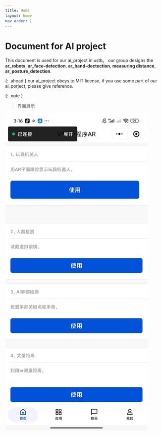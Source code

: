 ```yaml
---
title: Home
layout: home
nav_order: 1
---
```

# Document for AI project
This document is used for our ai_project in ustb。
our group designs the **ar_robots**, **ar_face-detection**, **ar_hand-dectection**, **measuring distance**, **ar_posture_detection**.

{: .ahead }
our ai_project obeys to MIT license, if you use some part of our ai_porject, please give reference.

{: .note }
> 界面展示

![our appearance of the index](./assets/jiemian.jpg)

